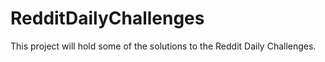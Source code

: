 # RedditDailyChallenges
This project will hold some of the solutions to the Reddit Daily Challenges.
